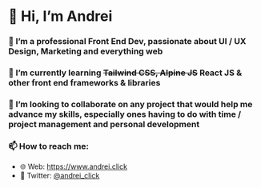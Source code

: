 # 👋 Hi, I’m Andrei
### 👀 I’m a professional Front End Dev, passionate about UI / UX Design, Marketing and everything web
### 🌱 I’m currently learning ~~Tailwind CSS, Alpine JS~~ React JS & other front end frameworks & libraries
### 💞️ I’m looking to collaborate on any project that would help me advance my skills, especially ones having to do with time / project management and personal development 
### 📫 How to reach me:
- 🌐 Web: https://www.andrei.click
- 📨 Twitter: [@andrei_click](https://twitter.com/andrei_click)

<!---
andrexe/andrexe is a ✨ special ✨ repository because its `README.md` (this file) appears on your GitHub profile.
You can click the Preview link to take a look at your changes.
--->
